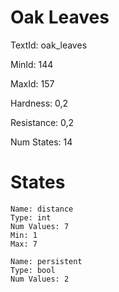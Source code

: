 # Oak Leaves

TextId: oak_leaves

MinId: 144

MaxId: 157

Hardness: 0,2

Resistance: 0,2


Num States: 14

# States
```
Name: distance
Type: int
Num Values: 7
Min: 1
Max: 7

Name: persistent
Type: bool
Num Values: 2
```